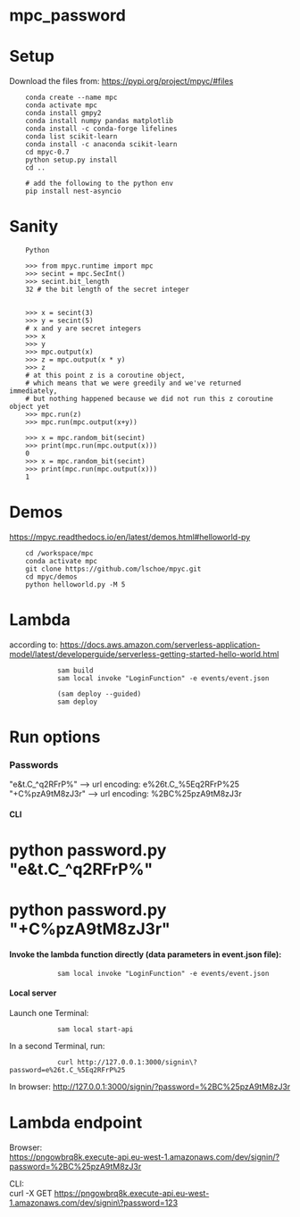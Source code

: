# mpc_password

# Setup

Download the files from: https://pypi.org/project/mpyc/#files  


        conda create --name mpc
        conda activate mpc
        conda install gmpy2
        conda install numpy pandas matplotlib
        conda install -c conda-forge lifelines
        conda list scikit-learn
        conda install -c anaconda scikit-learn
        cd mpyc-0.7
        python setup.py install
        cd ..

        # add the following to the python env
        pip install nest-asyncio


# Sanity

        Python

        >>> from mpyc.runtime import mpc
        >>> secint = mpc.SecInt()
        >>> secint.bit_length
        32 # the bit length of the secret integer


        >>> x = secint(3)
        >>> y = secint(5)
        # x and y are secret integers
        >>> x
        >>> y
        >>> mpc.output(x)
        >>> z = mpc.output(x * y)
        >>> z
        # at this point z is a coroutine object, 
        # which means that we were greedily and we've returned immediately, 
        # but nothing happened because we did not run this z coroutine object yet
        >>> mpc.run(z)
        >>> mpc.run(mpc.output(x+y))

        >>> x = mpc.random_bit(secint)
        >>> print(mpc.run(mpc.output(x)))
        0
        >>> x = mpc.random_bit(secint)
        >>> print(mpc.run(mpc.output(x)))
        1


# Demos

https://mpyc.readthedocs.io/en/latest/demos.html#helloworld-py  

        cd /workspace/mpc
        conda activate mpc
        git clone https://github.com/lschoe/mpyc.git
        cd mpyc/demos
        python helloworld.py -M 5


# Lambda

according to: https://docs.aws.amazon.com/serverless-application-model/latest/developerguide/serverless-getting-started-hello-world.html  


                sam build
                sam local invoke "LoginFunction" -e events/event.json 

                (sam deploy --guided)
                sam deploy

# Run options

### Passwords  
"e&t.C_^q2RFrP%"  --> url encoding: e%26t.C_%5Eq2RFrP%25  
"+C%pzA9tM8zJ3r"  --> url encoding: %2BC%25pzA9tM8zJ3r  


#### CLI
# python password.py "e&t.C_^q2RFrP%"
# python password.py "+C%pzA9tM8zJ3r"


#### Invoke the lambda function directly (data parameters in event.json file):

                sam local invoke "LoginFunction" -e events/event.json

#### Local server

Launch one Terminal:  

                sam local start-api

In a second Terminal, run:

                curl http://127.0.0.1:3000/signin\?password=e%26t.C_%5Eq2RFrP%25

        
In browser: http://127.0.0.1:3000/signin/?password=%2BC%25pzA9tM8zJ3r  


# Lambda endpoint

Browser:  
https://pngowbrq8k.execute-api.eu-west-1.amazonaws.com/dev/signin/?password=%2BC%25pzA9tM8zJ3r

CLI:  
curl -X GET https://pngowbrq8k.execute-api.eu-west-1.amazonaws.com/dev/signin\?password=123


